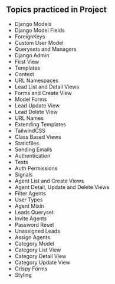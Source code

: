 ## Topics practiced in Project

* Django Models
* Django Model Fields
* ForeignKeys
* Custom User Model
* Querysets and Managers
* Django Admin
* First View
* Templates
* Context
* URL Namespaces
* Lead List and Detail Views
* Forms and Create View
* Model Forms
* Lead Update View
* Lead Delete View
* URL Names
* Extending Templates
* TailwindCSS
* Class Based Views
* Staticfiles
* Sending Emails
* Authentication
* Tests
* Auth Permissions
* Signals
* Agent List and Create Views
* Agent Detail, Update and Delete Views
* Filter Agents
* User Types
* Agent Mixin
* Leads Queryset
* Invite Agents
* Password Reset
* Unassigned Leads
* Assign Agents
* Category Model
* Category List View
* Category Detail View
* Category Update View
* Crispy Forms
* Styling
